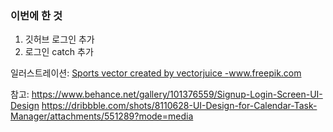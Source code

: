 ### 이번에 한 것

1. 깃허브 로그인 추가
2. 로그인 catch 추가

일러스트레이션:
<a href='https://www.freepik.com/vectors/sports'>Sports vector created by vectorjuice -www.freepik.com</a>

참고:
<a href='https://www.behance.net/gallery/101376559/Signup-Login-Screen-UI-Design'>https://www.behance.net/gallery/101376559/Signup-Login-Screen-UI-Design</a>
<a href='https://dribbble.com/shots/8110628-UI-Design-for-Calendar-Task-Manager/attachments/551289?mode=media'>https://dribbble.com/shots/8110628-UI-Design-for-Calendar-Task-Manager/attachments/551289?mode=media</a>
